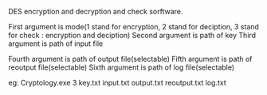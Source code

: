 DES encryption and decryption and check sorftware.

First argument is mode(1 stand for encryption, 2 stand for deciption, 3 stand for check : encryption and deciption)
Second argument is path of key
Third argument is path of input file

Fourth argument is path of output file(selectable)
Fifth argument is path of reoutput file(selectable)
Sixth argument is path of log file(selectable)

eg:
Cryptology.exe 3 key.txt input.txt output.txt reoutput.txt log.txt